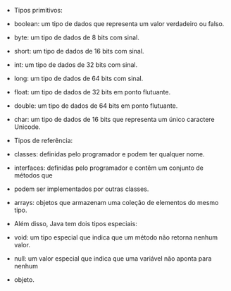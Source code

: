  * Tipos primitivos:
 * boolean: um tipo de dados que representa um valor verdadeiro ou falso.
 * byte: um tipo de dados de 8 bits com sinal.
 * short: um tipo de dados de 16 bits com sinal.
 * int: um tipo de dados de 32 bits com sinal.
 * long: um tipo de dados de 64 bits com sinal.
 * float: um tipo de dados de 32 bits em ponto flutuante.
 * double: um tipo de dados de 64 bits em ponto flutuante.
 * char: um tipo de dados de 16 bits que representa um único caractere Unicode.<br>

 * Tipos de referência:
 * classes: definidas pelo programador e podem ter qualquer nome.
 * interfaces: definidas pelo programador e contêm um conjunto de métodos que
 * podem ser implementados por outras classes.
 * arrays: objetos que armazenam uma coleção de elementos do mesmo tipo.<br>

 * Além disso, Java tem dois tipos especiais: 
 * void: um tipo especial que indica que um método não retorna nenhum valor.
 * null: um valor especial que indica que uma variável não aponta para nenhum
 * objeto.
